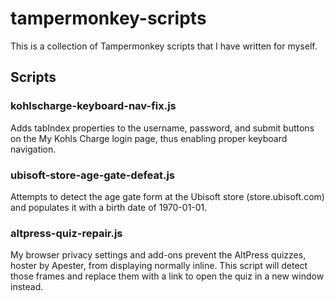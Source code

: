 # tampermonkey-scripts
This is a collection of Tampermonkey scripts that I have written for myself.

## Scripts

### kohlscharge-keyboard-nav-fix.js

Adds tabIndex properties to the username, password, and submit buttons on the My Kohls Charge login page, thus enabling proper keyboard navigation.

### ubisoft-store-age-gate-defeat.js

Attempts to detect the age gate form at the Ubisoft store (store.ubisoft.com) and populates it with a birth date of 1970-01-01.

### altpress-quiz-repair.js

My browser privacy settings and add-ons prevent the AltPress quizzes, hoster by Apester, from displaying normally inline. This script will detect those frames and replace them with a link to open the quiz in a new window instead.
